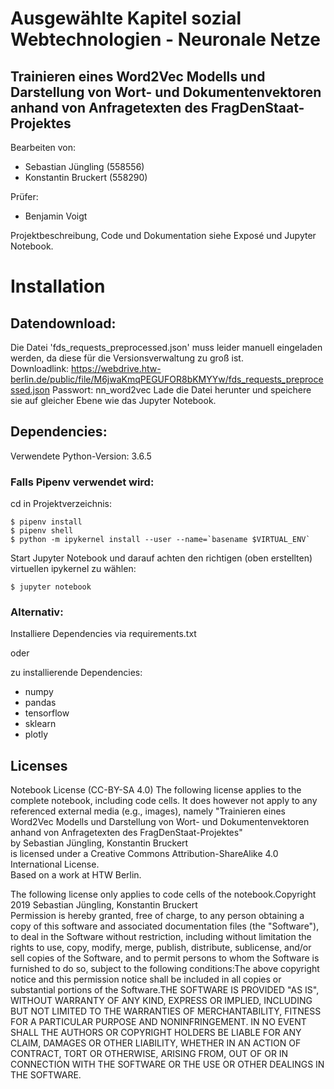 
# Ausgewählte Kapitel sozial Webtechnologien - Neuronale Netze
## Trainieren eines Word2Vec Modells und Darstellung von Wort- und Dokumentenvektoren anhand von Anfragetexten des FragDenStaat-Projektes

Bearbeiten von:
* Sebastian Jüngling (558556)
* Konstantin Bruckert (558290)

Prüfer:
* Benjamin Voigt

Projektbeschreibung, Code und Dokumentation siehe Exposé und Jupyter Notebook.

# Installation
## Datendownload:
Die Datei 'fds_requests_preprocessed.json' muss leider manuell eingeladen werden, da diese für die Versionsverwaltung zu groß ist.  
Downloadlink: https://webdrive.htw-berlin.de/public/file/M6jwaKmqPEGUFOR8bKMYYw/fds_requests_preprocessed.json
Passwort: nn_word2vec
Lade die Datei herunter und speichere sie auf gleicher Ebene wie das Jupyter Notebook.

## Dependencies:
Verwendete Python-Version: 3.6.5

### Falls Pipenv verwendet wird:
cd in Projektverzeichnis:
```
$ pipenv install
$ pipenv shell
$ python -m ipykernel install --user --name=`basename $VIRTUAL_ENV`
```

Start Jupyter Notebook und darauf achten den richtigen (oben erstellten) virtuellen ipykernel zu wählen:
```
$ jupyter notebook
```

### Alternativ:
Installiere Dependencies via requirements.txt

oder

zu installierende Dependencies:
* numpy
* pandas
* tensorflow
* sklearn
* plotly

## Licenses

Notebook License (CC-BY-SA 4.0)
The following license applies to the complete notebook, including code cells. It does however not apply to any referenced external media (e.g., images), namely "Trainieren eines Word2Vec Modells und Darstellung von Wort- und Dokumentenvektoren anhand von Anfragetexten des FragDenStaat-Projektes" <br/>
by Sebastian Jüngling, Konstantin Bruckert <br/>
is licensed under a Creative Commons Attribution-ShareAlike 4.0 International License.<br/>
Based on a work at HTW Berlin.

The following license only applies to code cells of the notebook.Copyright 2019 Sebastian Jüngling, Konstantin Bruckert <br> Permission is hereby granted, free of charge, to any person obtaining a copy of this software and associated documentation files (the "Software"), to deal in the Software without restriction, including without limitation the rights to use, copy, modify, merge, publish, distribute, sublicense, and/or sell copies of the Software, and to permit persons to whom the Software is furnished to do so, subject to the following conditions:The above copyright notice and this permission notice shall be included in all copies or substantial portions of the Software.THE SOFTWARE IS PROVIDED "AS IS", WITHOUT WARRANTY OF ANY KIND, EXPRESS OR IMPLIED, INCLUDING BUT NOT LIMITED TO THE WARRANTIES OF MERCHANTABILITY, FITNESS FOR A PARTICULAR PURPOSE AND NONINFRINGEMENT. IN NO EVENT SHALL THE AUTHORS OR COPYRIGHT HOLDERS BE LIABLE FOR ANY CLAIM, DAMAGES OR OTHER LIABILITY, WHETHER IN AN ACTION OF CONTRACT, TORT OR OTHERWISE, ARISING FROM, OUT OF OR IN CONNECTION WITH THE SOFTWARE OR THE USE OR OTHER DEALINGS IN THE SOFTWARE.
